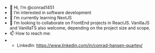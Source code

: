 - 👋 Hi, I’m @conrad1451
- 👀 I’m interested in software development
- 🌱 I’m currently learning NextJS
- 💞️ I’m looking to collaborate on FrontEnd projects in ReactJS. VanillaJS and VanillaTS also welcome, depending on the project size and scope.
- 📫 How to reach me: 
- - LinkedIn: https://www.linkedin.com/in/conrad-hansen-quartey/

<!---
conrad1451/conrad1451 is a ✨ special ✨ repository because its `README.md` (this file) appears on your GitHub profile.
You can click the Preview link to take a look at your changes.
--->
